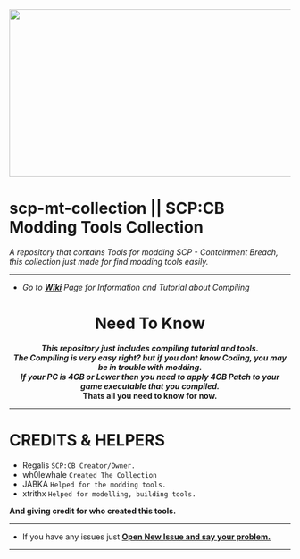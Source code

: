 <img src="https://github.com/WH0LEWHALE/scp-mt-collection/assets/146978592/45d426ea-14f8-4cdd-a011-471ad3f04050" width="1280" height="300">

# scp-mt-collection || SCP:CB Modding Tools Collection
_A repository that contains Tools for modding SCP - Containment Breach, this collection just made for find modding tools easily._
***

* *Go to **[Wiki](https://github.com/WH0LEWHALE/scp-mt-collection/wiki/)** Page for Information and Tutorial about Compiling*
  

# <div align="center">Need To Know
  ___<div align="center">This repository just includes compiling tutorial and tools.</div>___
  ___<div align="center">The Compiling is very easy right? but if you dont know Coding, you may be in trouble with modding.</div>___
 ___<div align="center">If your PC is 4GB or Lower then you need to apply 4GB Patch to your game executable that you compiled.</div>___
__<div align="center">Thats all you need to know for now.</div>__
***

# CREDITS & HELPERS
 *  Regalis `SCP:CB Creator/Owner.`
*   wh0lewhale `Created The Collection`
*   JABKA `Helped for the modding tools.`
*   xtrithx `Helped for modelling, building tools.`

**And giving credit for who created this tools.**

***
- If you have any issues just **[Open New Issue and say your problem.](https://github.com/WH0LEWHALE/scp-mt-collection/issues)**
***
